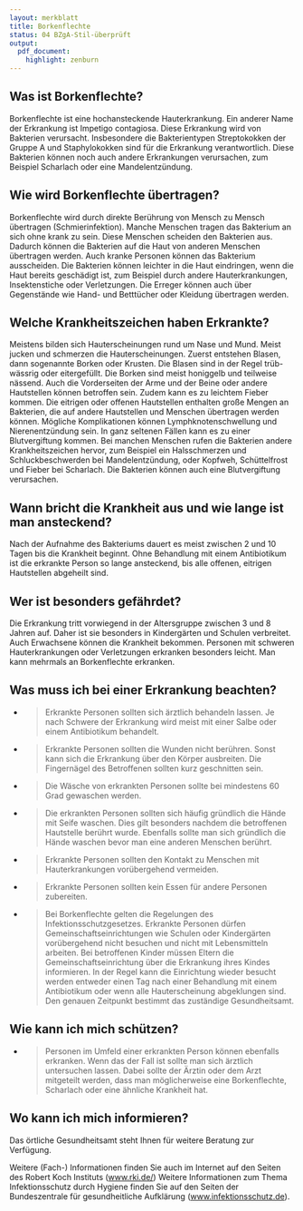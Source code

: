 ```yaml
---
layout: merkblatt
title: Borkenflechte
status: 04 BZgA-Stil-überprüft
output:
  pdf_document:
    highlight: zenburn
---
```

 
## Was ist Borkenflechte?

Borkenflechte ist eine hochansteckende Hauterkrankung. Ein anderer Name
der Erkrankung ist Impetigo contagiosa. Diese Erkrankung wird von
Bakterien verursacht. Insbesondere die Bakterientypen Streptokokken der
Gruppe A und Staphylokokken sind für die Erkrankung verantwortlich.
Diese Bakterien können noch auch andere Erkrankungen verursachen, zum
Beispiel Scharlach oder eine Mandelentzündung.

## Wie wird Borkenflechte übertragen?

Borkenflechte wird durch direkte Berührung von Mensch zu Mensch
übertragen (Schmierinfektion). Manche Menschen tragen das Bakterium an
sich ohne krank zu sein. Diese Menschen scheiden den Bakterien aus.
Dadurch können die Bakterien auf die Haut von anderen Menschen
übertragen werden. Auch kranke Personen können das Bakterium
ausscheiden. Die Bakterien können leichter in die Haut eindringen, wenn
die Haut bereits geschädigt ist, zum Beispiel durch andere
Hauterkrankungen, Insektenstiche oder Verletzungen. Die Erreger können
auch über Gegenstände wie Hand- und Betttücher oder Kleidung übertragen
werden.

## Welche Krankheitszeichen haben Erkrankte?

Meistens bilden sich Hauterscheinungen rund um Nase und Mund. Meist
jucken und schmerzen die Hauterscheinungen. Zuerst entstehen Blasen,
dann sogenannte Borken oder Krusten. Die Blasen sind in der Regel
trüb-wässrig oder eitergefüllt. Die Borken sind meist honiggelb und
teilweise nässend. Auch die Vorderseiten der Arme und der Beine oder
andere Hautstellen können betroffen sein. Zudem kann es zu leichtem
Fieber kommen. Die eitrigen oder offenen Hautstellen enthalten große
Mengen an Bakterien, die auf andere Hautstellen und Menschen übertragen
werden können. Mögliche Komplikationen können Lymphknotenschwellung und
Nierenentzündung sein. In ganz seltenen Fällen kann es zu einer
Blutvergiftung kommen. Bei manchen Menschen rufen die Bakterien andere
Krankheitszeichen hervor, zum Beispiel ein Halsschmerzen und
Schluckbeschwerden bei Mandelentzündung, oder Kopfweh, Schüttelfrost und
Fieber bei Scharlach. Die Bakterien können auch eine Blutvergiftung
verursachen.

## Wann bricht die Krankheit aus und wie lange ist man ansteckend?

Nach der Aufnahme des Bakteriums dauert es meist zwischen 2 und 10 Tagen
bis die Krankheit beginnt. Ohne Behandlung mit einem Antibiotikum ist
die erkrankte Person so lange ansteckend, bis alle offenen, eitrigen
Hautstellen abgeheilt sind.

## Wer ist besonders gefährdet?

Die Erkrankung tritt vorwiegend in der Altersgruppe zwischen 3 und 8
Jahren auf. Daher ist sie besonders in Kindergärten und Schulen
verbreitet. Auch Erwachsene können die Krankheit bekommen. Personen mit
schweren Hauterkrankungen oder Verletzungen erkranken besonders leicht.
Man kann mehrmals an Borkenflechte erkranken.

## Was muss ich bei einer Erkrankung beachten?

  - > Erkrankte Personen sollten sich ärztlich behandeln lassen. Je nach
    > Schwere der Erkrankung wird meist mit einer Salbe oder einem
    > Antibiotikum behandelt.

  - > Erkrankte Personen sollten die Wunden nicht berühren. Sonst kann
    > sich die Erkrankung über den Körper ausbreiten. Die Fingernägel
    > des Betroffenen sollten kurz geschnitten sein.

  - > Die Wäsche von erkrankten Personen sollte bei mindestens 60 Grad
    > gewaschen werden.

  - > Die erkrankten Personen sollten sich häufig gründlich die Hände
    > mit Seife waschen. Dies gilt besonders nachdem die betroffenen
    > Hautstelle berührt wurde. Ebenfalls sollte man sich gründlich die
    > Hände waschen bevor man eine anderen Menschen berührt.

  - > Erkrankte Personen sollten den Kontakt zu Menschen mit
    > Hauterkrankungen vorübergehend vermeiden.

  - > Erkrankte Personen sollten kein Essen für andere Personen
    > zubereiten.

  - > Bei Borkenflechte gelten die Regelungen des
    > Infektionsschutzgesetzes. Erkrankte Personen dürfen
    > Gemeinschaftseinrichtungen wie Schulen oder Kindergärten
    > vorübergehend nicht besuchen und nicht mit Lebensmitteln
    > arbeiten. Bei betroffenen Kinder müssen Eltern die
    > Gemeinschaftseinrichtung über die Erkrankung ihres Kindes
    > informieren. In der Regel kann die Einrichtung wieder besucht
    > werden entweder einen Tag nach einer Behandlung mit einem
    > Antibiotikum oder wenn alle Hauterscheinung abgeklungen sind. Den
    > genauen Zeitpunkt bestimmt das zuständige Gesundheitsamt.

## Wie kann ich mich schützen?

  - > Personen im Umfeld einer erkrankten Person können ebenfalls
    > erkranken. Wenn das der Fall ist sollte man sich ärztlich
    > untersuchen lassen. Dabei sollte der Ärztin oder dem Arzt
    > mitgeteilt werden, dass man möglicherweise eine Borkenflechte,
    > Scharlach oder eine ähnliche Krankheit hat.

## Wo kann ich mich informieren?

Das örtliche Gesundheitsamt steht Ihnen für weitere Beratung zur
Verfügung.

Weitere (Fach-) Informationen finden Sie auch im Internet auf den Seiten
des Robert Koch Instituts
([<span class="underline">www.rki.de/</span>](http://www.rki.de/))
Weitere Informationen zum Thema Infektionsschutz durch Hygiene finden
Sie auf den Seiten der Bundeszentrale für gesundheitliche Aufklärung
(www.infektionsschutz.de).
